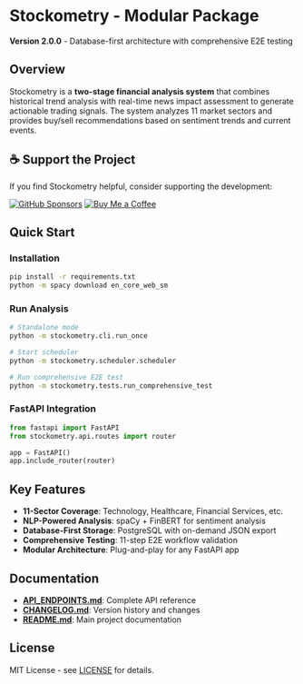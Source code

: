 # Stockometry - Modular Package

**Version 2.0.0** - Database-first architecture with comprehensive E2E testing

## Overview
Stockometry is a **two-stage financial analysis system** that combines historical trend analysis with real-time news impact assessment to generate actionable trading signals. The system analyzes 11 market sectors and provides buy/sell recommendations based on sentiment trends and current events.

## ☕ Support the Project

If you find Stockometry helpful, consider supporting the development:

[![GitHub Sponsors](https://img.shields.io/badge/GitHub%20Sponsors-Support%20nguyenph88-red?style=for-the-badge&logo=github)](https://github.com/sponsors/nguyenph88)
[![Buy Me a Coffee](https://img.shields.io/badge/Buy%20Me%20a%20Coffee-Support%20nguyenph88-FFDD00?style=for-the-badge&logo=buy-me-a-coffee)](https://www.buymeacoffee.com/nguyenph88)

## Quick Start

### Installation
```bash
pip install -r requirements.txt
python -m spacy download en_core_web_sm
```

### Run Analysis
```bash
# Standalone mode
python -m stockometry.cli.run_once

# Start scheduler
python -m stockometry.scheduler.scheduler

# Run comprehensive E2E test
python -m stockometry.tests.run_comprehensive_test
```

### FastAPI Integration
```python
from fastapi import FastAPI
from stockometry.api.routes import router

app = FastAPI()
app.include_router(router)
```

## Key Features
- **11-Sector Coverage**: Technology, Healthcare, Financial Services, etc.
- **NLP-Powered Analysis**: spaCy + FinBERT for sentiment analysis
- **Database-First Storage**: PostgreSQL with on-demand JSON export
- **Comprehensive Testing**: 11-step E2E workflow validation
- **Modular Architecture**: Plug-and-play for any FastAPI app

## Documentation
- **[API_ENDPOINTS.md](docs/API_ENDPOINTS.md)**: Complete API reference
- **[CHANGELOG.md](../CHANGELOG.md)**: Version history and changes
- **[README.md](../README.md)**: Main project documentation

## License
MIT License - see [LICENSE](../LICENSE) for details.
